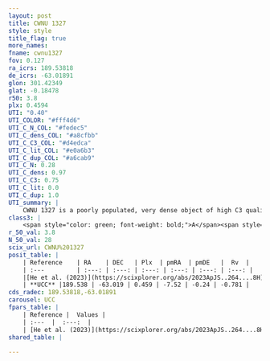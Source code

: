 ```yaml
---
layout: post
title: CWNU 1327
style: style
title_flag: true
more_names: 
fname: cwnu1327
fov: 0.127
ra_icrs: 189.53818
de_icrs: -63.01891
glon: 301.42349
glat: -0.18478
r50: 3.8
plx: 0.4594
UTI: "0.40"
UTI_COLOR: "#fff4d6"
UTI_C_N_COL: "#fedec5"
UTI_C_dens_COL: "#a8cfbb"
UTI_C_C3_COL: "#d4edca"
UTI_C_lit_COL: "#e0a6b3"
UTI_C_dup_COL: "#a6cab9"
UTI_C_N: 0.28
UTI_C_dens: 0.97
UTI_C_C3: 0.75
UTI_C_lit: 0.0
UTI_C_dup: 1.0
UTI_summary: |
    CWNU 1327 is a poorly populated, very dense object of high C3 quality. It was recently reported in the literature.
class3: |
    <span style="color: green; font-weight: bold;">A</span><span style="color: #FFC300; font-weight: bold;">B</span>
r_50_val: 3.8
N_50_val: 28
scix_url: CWNU%201327
posit_table: |
    | Reference    | RA    | DEC   | Plx  | pmRA  | pmDE   |  Rv  |
    | :---         | :---: | :---: | :---: | :---: | :---: | :---: |
    |[He et al. (2023)](https://scixplorer.org/abs/2023ApJS..264....8H) | 189.535 | -63.018 | 0.455 | -7.519 | -0.221 | -0.78 |
    | **UCC** |189.538 | -63.019 | 0.459 | -7.52 | -0.24 | -0.781 | 
cds_radec: 189.53818,-63.01891
carousel: UCC
fpars_table: |
    | Reference |  Values |
    | :---  |  :---:  |
    | [He et al. (2023)](https://scixplorer.org/abs/2023ApJS..264....8H) | `A0=3.9, m-M=11.45, logAge=8.85` |
shared_table: |
    
---
```

